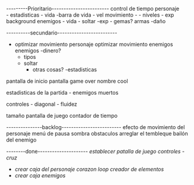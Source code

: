 ---------Prioritario------------------------
control de tiempo
personaje  
    - estadisticas
        - vida
             -barra de vida
        - vel movimiento
        -
    - niveles
    - exp
background
enemigos
    - vida
    - soltar 
        -exp
            - gemas?
    armas
        -daño


----------secundario-------------------------
 - optimizar movimiento personaje 
 optimizar movimiento enemigos 
enemigos
    -dinero?
    - tipos
    - soltar
        - otras cosas?
    -estadisticas   
    

pantalla de inicio
pantalla game over
nombre cool

estadisticas de la partida
    - enemigos muertos

controles
    - diagonal
    - fluidez

tamaño pantalla de juego
contador de tiempo

---------------backlog-------------------------
efecto de movimiento del personaje
menú de pausa
sombra
obstaculos
arreglar el tembleque bailón del enemigo





--------done---------------------
*establecer patalla de juego*
*controles*
    *- cruz*
- *crear caja del personaje*
*corazon loop*
*creador de elementos*
- *crear caja enemigos*